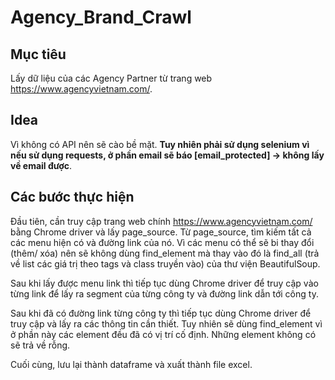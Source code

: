 # Agency_Brand_Crawl

## Mục tiêu

Lấy dữ liệu của các Agency Partner từ trang web https://www.agencyvietnam.com/.

## Idea

Vì không có API nên sẽ cào bề mặt. **Tuy nhiên phải sử dụng selenium vì nếu sử dụng requests, ở phần email sẽ báo [email_protected] -> không lấy về email được**.

## Các bước thực hiện

Đầu tiên, cần truy cập trang web chính https://www.agencyvietnam.com/ bằng Chrome driver và lấy page_source. Từ page_source, tìm kiếm tất cả các menu hiện có và đường link của nó. Vì các menu có thể sẽ bi thay đổi (thêm/ xóa) nên sẽ không dùng find_element mà thay vào đó là find_all (trả về list các giá trị theo tags và class truyền vào) của thư viện BeautifulSoup.

Sau khi lấy được menu link thì tiếp tục dùng Chrome driver để truy cập vào từng link để lấy ra segment của từng công ty và đường link dẫn tới công ty.

Sau khi đã có đường link từng công ty thì tiếp tục dùng Chrome driver để truy cập và lấy ra các thông tin cần thiết. Tuy nhiên sẽ dùng find_element vì ở phần này các element đều đã có vị trí cố định. Những element không có sẽ trả về rỗng.

Cuối cùng, lưu lại thành dataframe và xuất thành file excel.
